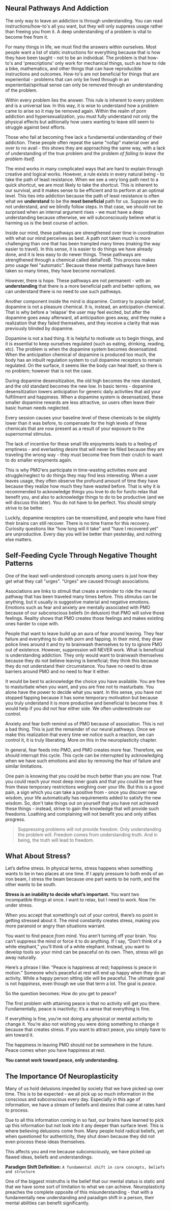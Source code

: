 ## Neural Pathways And Addiction
The only way to leave an addiction is through understanding. You can read instructions/how-to's all you want, but they will only suppress usage rather than freeing you from it. A deep understanding of a problem is vital to become free from it.

For many things in life, we must find the answers within ourselves. Most people want a list of static instructions for everything because that is how they have been taught - not to be an individual. The problem is that how-to's and 'prescriptions' only work for mechanical things, such as how to ride a bike, mathematics, and other things that can have reproducible instructions and outcomes. How-to's are not beneficial for things that are experiential - problems that can only be lived through in an experiential/spiritual sense can only be removed through an understanding of the problem.

Within every problem lies the answer. This rule is inherent to every problem and is a universal law. In this way, it is wise to understand how a problem came to arise so it may be removed again. Within the realm of porn addiction and hypersexualization, you must fully understand not only the physical effects but aditionally how users wanting to leave still seem to struggle against best efforts.

Those who fail at becoming free lack a fundamental understanding of their addiction. These people often repeat the same "nofap" material over and over to no avail - this shows they are approaching the same way, with a lack of understanding of the true problem and the problem *of failing to leave the problem itself.*

The mind works in many complicated ways that are hard to explain through creative and logical works. However, a rule exists in every natural being - to take the path of least resistance. When we see a very long path next to a quick shortcut, we are most likely to take the shortcut. This is inherent to our survival, and it makes sense to be efficient and to perform at an optimal level. This ties into addiction because the path of least resistance is often what we **understand** to be the **most beneficial** path for us. Suppose we do not understand, and we blindly follow steps. In that case, we should not be surprised when an internal argument rises - we must have a deep understanding because otherwise, we will subconsciously believe what is harming us is the best course of action.

Inside our mind, these pathways are strengthened over time in coordination with what our mind perceives as best. A path not taken much is more challenging than one that has been trampled many times (making the way easier to travel). In this sense, it is easier to do things we have already done, and it is less easy to do newer things. These pathways are strengthened through a chemical called deltaFosB. This process makes pmo usage feel "automatic". Because these mental pathways have been taken so many times, they have become normalized.

However, there is hope. These pathways are not permanent - with an **understanding** that there is a more beneficial path and better options, we can understand there is no need to use such pathways.

Another component inside the mind is dopamine. Contrary to popular belief, dopamine is not a pleasure chemical. It is, instead, an anticipation chemical. That is why before a 'relapse' the user may feel excited, but after the dopamine goes away afterward, all anticipation goes away, and they make a realization that they failed themselves, and they receive a clarity that was previously blinded by dopamine.

Dopamine is not a bad thing. It is helpful to motivate us to begin things, and it is essential to keep ourselves regulated (such as eating, drinking, reading, etc). The problem is when the dopamine system becomes desensatized. When the anticipation chemical of dopamine is produced too much, the body has an inbuilt regulation system to cull dopamine receptors to remain regulated. On the surface, it seems like the body can heal itself, so there is no problem; however that is not the case.

During dopamine desensitization, the old high becomes the new standard, and the old standard becomes the new low. In basic terms - dopamine desensitization lowers anticipation for generic daily activities that aid your fulfillment and happiness. When a dopamine system is desensatized, these smaller dopamine rewards are less attractive, so users often leave their basic human needs neglected.

Every session causes your baseline level of these chemicals to be slightly lower than it was before, to compensate for the high levels of these chemicals that are now present as a result of your exposure to the supernormal stimulus.

The lack of incentive for these small life enjoyments leads to a feeling of emptiness - and everlasting desire that will never be filled because they are traveling the wrong way - they must become free from their crutch to want to do smaller enjoyments again.

This is why PMO'ers participate in time-wasting activities more and struggle/neglect to do things they may find less interesting. When a user leaves usage, they often observe the profound amount of time they have because they realize how much they have wasted before. That is why it is recommended to acknowledge things you love to do for fun/to relax that benefit you, and also to acknowledge things to do to be productive (and we will discuss this later). You do not have to be perfect. You should simply strive to be better.

Luckily, dopamine receptors can be resensitized, and people who have fried their brains can still recover. There is no time frame for this recovery. Curiosity questions like "how long will it take" and "have I recovered yet" are unproductive. Every day you will be better than yesterday, and nothing else matters.

## Self-Feeding Cycle Through Negative Thought Patterns
One of the least well-understood concepts among users is just how they get what they call "urges". "Urges" are caused through associations. 

Associations are links to stimuli that create a reminder to ride the neural pathway that has been traveled many times before. This stimulus can be anything, but it usually is suggestive material and negative emotions. Emotions such as fear and anxiety are mentally associated with PMO because of our subconscious beliefs (in delusion) that PMO will solve those feelings. Reality shows that PMO creates those feelings and makes existing ones harder to cope with.

People that want to leave build up an aura of fear around leaving. They fear failure and everything to do with porn and fapping. In their mind, they draw police lines around it and try to brainwash themselves to try to ignore PMO out of existence. However, suppression will NEVER work. What is beneficial is understanding addiction. They only would want to brainwash themselves because they do not believe leaving is beneficial; they think this because they do not understand their circumstance. You have no need to draw barriers around PMO and no need to fear it either.

It would be best to acknowledge the choice you have available. You are free to masturbate when you want, and you are free not to masturbate. You alone have the power to decide what you want. In this sense, you have not stopped fapping because it has some temporary motivation but because you truly understand it is more productive and beneficial to become free. It would help if you did not fear either side. We often underestimate our control.

Anxiety and fear both remind us of PMO because of association. This is not a bad thing. This is just the remainder of our neural pathways. Once we make this realization that every time we notice such a reaction, we can control it, it is truly liberating. More on this in the neuroplasticity chapter.

In general, fear feeds into PMO, and PMO creates more fear. Therefore, we should interrupt this cycle. This cycle can be interrupted by acknowledging when we have such emotions and also by removing the fear of failure and similar limitations.

One pain is knowing that you could be much better than you are now. That you could reach your most deep inner goals and that you could be set free from these temporary restrictions weighing over your life. But this is a good pain, a sign which you can take a positive from - once you discover new wisdom, your life automatically has requirements added to satisfy the new wisdom. So, don't take things out on yourself that you have not achieved these things - instead, strive to gain the knowledge that will provide such freedoms. Loathing and complaining will not benefit you and only stifles progress.

> Suppressing problems will not provide freedom. Only understanding the problem will. Freedom comes from understanding truth. And in being, the truth will lead to freedom.

## What About Stress?
Let’s define stress. In physical terms, stress happens when something wants to be in two places at one time. If I apply pressure to both ends of an iron beam, I stress the beam because one part wants to be north, and the other wants to be south.

**Stress is an inability to decide what’s important.** You want two incompatible things at once. I want to relax, but I need to work. Now I’m under stress.

When you accept that something’s out of your control, there’s no point in getting stressed about it. The mind constantly creates stress, making you more paranoid or angry than situations warrant.

You want to find peace _from_ mind. You aren’t turning off your brain. You can’t suppress the mind or force it to do anything. If I say, “Don’t think of a white elephant,” you’ll think of a white elephant. Instead, you want to develop tools so your mind can be peaceful on its own. Then, stress will go away naturally. 

Here’s a phrase I like: “Peace is happiness at rest; happiness is peace in motion.” Someone who’s peaceful at rest will end up happy when they do an activity. While a happy person sitting idle will be peaceful. The ultimate goal is not _happiness_, even though we use that term a lot. The goal is _peace_.

So the question becomes: How do you get to peace?

The first problem with attaining peace is that no activity will get you there. Fundamentally, peace is inactivity; it’s a sense that everything is fine.

If everything is fine, you’re not doing any physical or mental activity to change it. You’re also not wishing you were doing something to change it because that creates stress. If you want to attract peace, you simply have to aim toward it.

The happiness in leaving PMO should not be somewhere in the future. Peace comes when you have happiness at rest.

**You cannot work toward peace, only understanding.**

## The Importance Of Neuroplasticity
Many of us hold delusions impeded by society that we have picked up over time. This is to be expected - we all pick up so much information in the conscious and subconscious every day. Especially in this age of information, we have a stream of beliefs and desires that come at rates hard to process.

Due to all this information coming in so fast, our brains have learned to pick up this information but not look into it any deeper than surface level. This is where believing delusions come from. Many people hold radical beliefs, yet when questioned for authenticity, they shut down because they did not even process these ideas themselves.

This affects you and me because subconsciously, we have picked up flawed ideas, beliefs and understandings.

**Paradigm Shift Definition:** `A fundamental shift in core concepts, beliefs and structure`

One of the biggest mistruths is the belief that our mental status is static and that we have some sort of limitation to what we can achieve. Neuroplasticity preaches the complete opposite of this misunderstanding - that with a fundamentally new understanding and paradigm shift in a person, their mental abilities can benefit significantly.